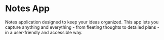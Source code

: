 # Notes App

Notes application designed to keep your ideas organized. This app lets you capture anything and everything - from fleeting thoughts to detailed plans - in a user-friendly and accessible way.